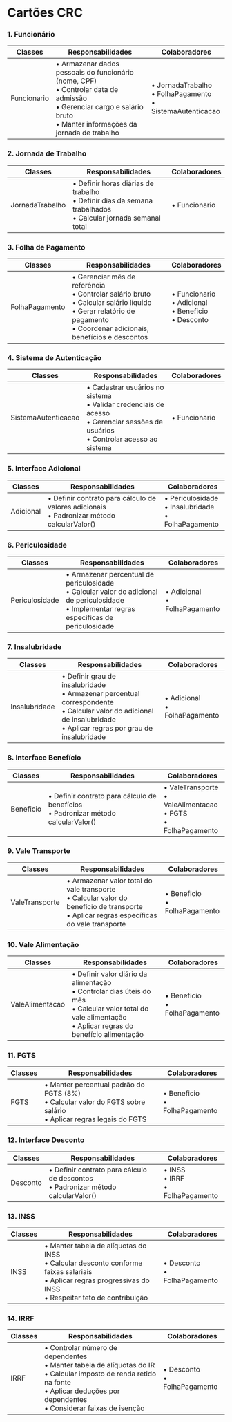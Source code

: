 # Cartões CRC 

### 1. Funcionário

| **Classes** | **Responsabilidades** | **Colaboradores** |
|-------------|----------------------|-------------------|
| Funcionario | • Armazenar dados pessoais do funcionário (nome, CPF)<br>• Controlar data de admissão<br>• Gerenciar cargo e salário bruto<br>• Manter informações da jornada de trabalho | • JornadaTrabalho<br>• FolhaPagamento<br>• SistemaAutenticacao |


### 2. Jornada de Trabalho

| **Classes** | **Responsabilidades** | **Colaboradores** |
|-------------|----------------------|-------------------|
| JornadaTrabalho | • Definir horas diárias de trabalho<br>• Definir dias da semana trabalhados<br>• Calcular jornada semanal total | • Funcionario |


### 3. Folha de Pagamento

| **Classes** | **Responsabilidades** | **Colaboradores** |
|-------------|----------------------|-------------------|
| FolhaPagamento | • Gerenciar mês de referência<br>• Controlar salário bruto<br>• Calcular salário líquido<br>• Gerar relatório de pagamento<br>• Coordenar adicionais, benefícios e descontos | • Funcionario<br>• Adicional<br>• Beneficio<br>• Desconto |


### 4. Sistema de Autenticação

| **Classes** | **Responsabilidades** | **Colaboradores** |
|-------------|----------------------|-------------------|
| SistemaAutenticacao | • Cadastrar usuários no sistema<br>• Validar credenciais de acesso<br>• Gerenciar sessões de usuários<br>• Controlar acesso ao sistema | • Funcionario |


### 5. Interface Adicional

| **Classes** | **Responsabilidades** | **Colaboradores** |
|-------------|----------------------|-------------------|
| Adicional | • Definir contrato para cálculo de valores adicionais<br>• Padronizar método calcularValor() | • Periculosidade<br>• Insalubridade<br>• FolhaPagamento |


### 6. Periculosidade

| **Classes** | **Responsabilidades** | **Colaboradores** |
|-------------|----------------------|-------------------|
| Periculosidade | • Armazenar percentual de periculosidade<br>• Calcular valor do adicional de periculosidade<br>• Implementar regras específicas de periculosidade | • Adicional<br>• FolhaPagamento |


### 7. Insalubridade

| **Classes** | **Responsabilidades** | **Colaboradores** |
|-------------|----------------------|-------------------|
| Insalubridade | • Definir grau de insalubridade<br>• Armazenar percentual correspondente<br>• Calcular valor do adicional de insalubridade<br>• Aplicar regras por grau de insalubridade | • Adicional<br>• FolhaPagamento |


### 8. Interface Benefício

| **Classes** | **Responsabilidades** | **Colaboradores** |
|-------------|----------------------|-------------------|
| Beneficio | • Definir contrato para cálculo de benefícios<br>• Padronizar método calcularValor() | • ValeTransporte<br>• ValeAlimentacao<br>• FGTS<br>• FolhaPagamento |


### 9. Vale Transporte

| **Classes** | **Responsabilidades** | **Colaboradores** |
|-------------|----------------------|-------------------|
| ValeTransporte | • Armazenar valor total do vale transporte<br>• Calcular valor do benefício de transporte<br>• Aplicar regras específicas do vale transporte | • Beneficio<br>• FolhaPagamento |


### 10. Vale Alimentação

| **Classes** | **Responsabilidades** | **Colaboradores** |
|-------------|----------------------|-------------------|
| ValeAlimentacao | • Definir valor diário da alimentação<br>• Controlar dias úteis do mês<br>• Calcular valor total do vale alimentação<br>• Aplicar regras do benefício alimentação | • Beneficio<br>• FolhaPagamento |


### 11. FGTS

| **Classes** | **Responsabilidades** | **Colaboradores** |
|-------------|----------------------|-------------------|
| FGTS | • Manter percentual padrão do FGTS (8%)<br>• Calcular valor do FGTS sobre salário<br>• Aplicar regras legais do FGTS | • Beneficio<br>• FolhaPagamento |


### 12. Interface Desconto

| **Classes** | **Responsabilidades** | **Colaboradores** |
|-------------|----------------------|-------------------|
| Desconto | • Definir contrato para cálculo de descontos<br>• Padronizar método calcularValor() | • INSS<br>• IRRF<br>• FolhaPagamento |


### 13. INSS

| **Classes** | **Responsabilidades** | **Colaboradores** |
|-------------|----------------------|-------------------|
| INSS | • Manter tabela de alíquotas do INSS<br>• Calcular desconto conforme faixas salariais<br>• Aplicar regras progressivas do INSS<br>• Respeitar teto de contribuição | • Desconto<br>• FolhaPagamento |


### 14. IRRF

| **Classes** | **Responsabilidades** | **Colaboradores** |
|-------------|----------------------|-------------------|
| IRRF | • Controlar número de dependentes<br>• Manter tabela de alíquotas do IR<br>• Calcular imposto de renda retido na fonte<br>• Aplicar deduções por dependentes<br>• Considerar faixas de isenção | • Desconto<br>• FolhaPagamento |


